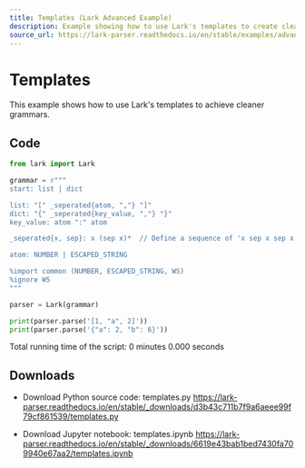 ```yaml
---
title: Templates (Lark Advanced Example)
description: Example showing how to use Lark's templates to create cleaner grammars by parameterizing repeated patterns.
source_url: https://lark-parser.readthedocs.io/en/stable/examples/advanced/templates.html
---
```


# Templates

This example shows how to use Lark's templates to achieve cleaner grammars.

## Code

```python
from lark import Lark

grammar = r"""
start: list | dict

list: "[" _seperated{atom, ","} "]"
dict: "{" _seperated{key_value, ","} "}"
key_value: atom ":" atom

_seperated{x, sep}: x (sep x)*  // Define a sequence of 'x sep x sep x ...'

atom: NUMBER | ESCAPED_STRING

%import common (NUMBER, ESCAPED_STRING, WS)
%ignore WS
"""

parser = Lark(grammar)

print(parser.parse('[1, "a", 2]'))
print(parser.parse('{"a": 2, "b": 6}'))
```

Total running time of the script: 0 minutes 0.000 seconds

## Downloads

- Download Python source code: templates.py
  https://lark-parser.readthedocs.io/en/stable/_downloads/d3b43c711b7f9a6aeee99f79cf861539/templates.py

- Download Jupyter notebook: templates.ipynb
  https://lark-parser.readthedocs.io/en/stable/_downloads/6619e43bab1bed7430fa709940e67aa2/templates.ipynb
